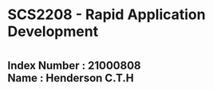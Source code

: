 <h1>SCS2208 - Rapid Application Development<h1>
<h2>Index Number : 21000808 <br> Name : Henderson C.T.H</h2>

